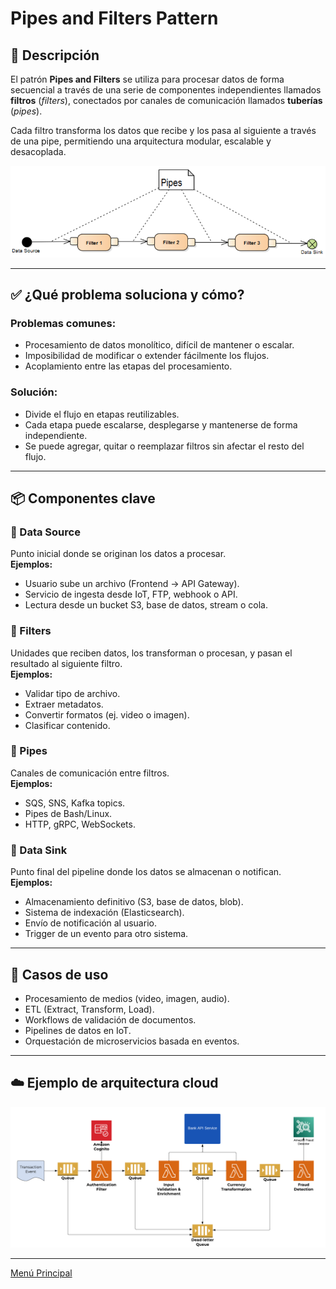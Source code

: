# Pipes and Filters Pattern

## 🧩 Descripción

El patrón **Pipes and Filters** se utiliza para procesar datos de forma secuencial a través de una serie de componentes independientes llamados **filtros** (*filters*), conectados por canales de comunicación llamados **tuberías** (*pipes*). 

Cada filtro transforma los datos que recibe y los pasa al siguiente a través de una pipe, permitiendo una arquitectura modular, escalable y desacoplada.

![Pipes and Filters](../images/pipes_and_filters.png)

---

## ✅ ¿Qué problema soluciona y cómo?

### Problemas comunes:
- Procesamiento de datos monolítico, difícil de mantener o escalar.
- Imposibilidad de modificar o extender fácilmente los flujos.
- Acoplamiento entre las etapas del procesamiento.

### Solución:
- Divide el flujo en etapas reutilizables.
- Cada etapa puede escalarse, desplegarse y mantenerse de forma independiente.
- Se puede agregar, quitar o reemplazar filtros sin afectar el resto del flujo.

---

## 📦 Componentes clave

### 🔹 Data Source
Punto inicial donde se originan los datos a procesar.  
**Ejemplos:**
- Usuario sube un archivo (Frontend → API Gateway).
- Servicio de ingesta desde IoT, FTP, webhook o API.
- Lectura desde un bucket S3, base de datos, stream o cola.

### 🔹 Filters
Unidades que reciben datos, los transforman o procesan, y pasan el resultado al siguiente filtro.  
**Ejemplos:**
- Validar tipo de archivo.
- Extraer metadatos.
- Convertir formatos (ej. video o imagen).
- Clasificar contenido.

### 🔹 Pipes
Canales de comunicación entre filtros.  
**Ejemplos:**
- SQS, SNS, Kafka topics.
- Pipes de Bash/Linux.
- HTTP, gRPC, WebSockets.

### 🔹 Data Sink
Punto final del pipeline donde los datos se almacenan o notifican.  
**Ejemplos:**
- Almacenamiento definitivo (S3, base de datos, blob).
- Sistema de indexación (Elasticsearch).
- Envío de notificación al usuario.
- Trigger de un evento para otro sistema.

---

## 🎯 Casos de uso

- Procesamiento de medios (video, imagen, audio).
- ETL (Extract, Transform, Load).
- Workflows de validación de documentos.
- Pipelines de datos en IoT.
- Orquestación de microservicios basada en eventos.

---

## ☁️ Ejemplo de arquitectura cloud

![AWS Pipes and Filters Pattern](../images/pipes_and_filters_aws)

---

[Menú Principal](https://github.com/wilfredoha/cloud-architecture-patterns)